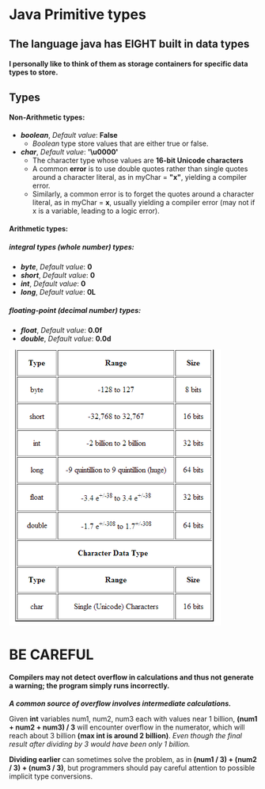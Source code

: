 # Java Primitive types 

## The language java has EIGHT built in data types
#### I personally like to think of them as storage containers for specific data types to store. 
## Types

#### Non-Arithmetic types:
 * ***boolean***, _Default value_: **False**
     * _Boolean_ type store values that are either true or false.
 * ***char***, _Default value_: **'\u0000'**
     * The character type whose values are **16-bit Unicode characters**
     * A common **error** is to use double quotes rather than single quotes around a character literal, 
       as in myChar = **"x"**, yielding a compiler error. 
     * Similarly, a common error is to forget the quotes around a character literal, as in myChar = **x**,
      usually yielding a compiler error (may not if x is a variable, leading to a logic error).
#### Arithmetic types:
##### integral types _(whole number)_ types:
* ***byte***, _Default value_: **0**
* ***short***, _Default value_: **0**
* ***int***, _Default value_: **0**
* ***long***, _Default value_: **0L**
##### floating-point _(decimal number)_ types:
* ***float***, _Default value_: **0.0f**
* ***double***, _Default value_: **0.0d**

![Primitive Type Table](Images/Primitive_Types.png)
 
 # BE CAREFUL 
 #### Compilers may not detect overflow in calculations and thus not generate a warning; the program simply runs incorrectly.
 ***A common source of overflow involves intermediate calculations.***
 
 Given **int** variables num1, num2, num3 each with values near 1 billion, **(num1 + num2 + num3) / 3** will encounter
 overflow in the numerator, which will reach about 3 billion **(max int is around 2 billion)**.
 _Even though the final result after dividing by 3 would have been only 1 billion._ 
 
 **Dividing earlier** can sometimes solve the problem, as in **(num1 / 3) + (num2 / 3) + (num3 / 3)**, but programmers
 should pay careful attention to possible implicit type conversions.